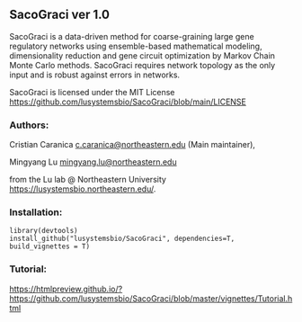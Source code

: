 ## SacoGraci ver 1.0

SacoGraci is a data-driven method for coarse-graining large gene regulatory networks using ensemble-based mathematical modeling, dimensionality reduction and gene circuit optimization by Markov Chain Monte Carlo methods. SacoGraci requires network topology as the only input and is robust against errors in networks. 

SacoGraci is licensed under the MIT License 
<https://github.com/lusystemsbio/SacoGraci/blob/main/LICENSE>

### Authors: 

Cristian Caranica  <c.caranica@northeastern.edu> (Main maintainer),

Mingyang Lu <mingyang.lu@northeastern.edu>

from the Lu lab @ Northeastern University <https://lusystemsbio.northeastern.edu/>.

### Installation:

```
library(devtools)
install_github("lusystemsbio/SacoGraci", dependencies=T, build_vignettes = T)
```

### Tutorial:

https://htmlpreview.github.io/?https://github.com/lusystemsbio/SacoGraci/blob/master/vignettes/Tutorial.html
